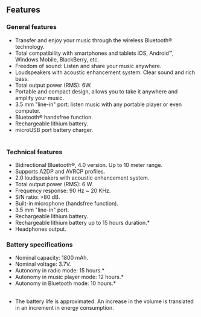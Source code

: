 ## Features

### General features

- Transfer and enjoy your music through the wireless Bluetooth® technology.
- Total compatibility with smartphones and tablets iOS, Android™, Windows Mobile, BlackBerry, etc.
- Freedom of sound: Listen and share your music anywhere.
- Loudspeakers with acoustic enhancement system: Clear sound and rich bass.
- Total output power (RMS): 6W.
- Portable and compact design, allows you to take it anywhere and amplify your music.
- 3.5 mm "line-in" port: listen music with any portable player or even computer.
- Bluetooth® handsfree function.
- Rechargeable lithium battery.
- microUSB port battery charger.
<br/><br/>

### Technical features

- Bidirectional Bluetooth®, 4.0 version. Up to 10 meter range.
- Supports A2DP and AVRCP profiles.
- 2.0 loudspeakers with acoustic enhancement system.
- Total output power (RMS): 6 W.
- Frequency response: 90 Hz ~ 20 KHz.
- S/N ratio: >80 dB.
- Built-in microphone (handsfree function).
- 3.5 mm "line-in" port.
- Rechargeable lithium battery.
- Rechargeable lithium battery up to 15 hours duration.*
- Headphones output.

### Battery specifications

- Nominal capacity: 1800 mAh.
- Nominal voltage: 3.7V.
- Autonomy in radio mode: 15 hours.*
- Autonomy in music player mode: 12 hours.*
- Autonomy in Bluetooth mode: 10 hours.*
<br/><br/>
 * The battery life is approximated. An increase in the volume is translated in an increment in energy consumption.
